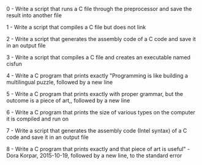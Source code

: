0 - Write a script that runs a C file through the preprocessor and save the result into another file

1 - Write a script that compiles a C file but does not link

2 - Write a script that generates the assembly code of a C code and save it in an output file

3 - Write a script that compiles a C file and creates an executable named cisfun

4 - Write a C program that prints exactly "Programming is like building a multilingual puzzle, followed by a new line

5 - Write a C program that prints exactly with proper grammar, but the outcome is a piece of art,, followed by a new line

6 - Write a C program that prints the size of various types on the computer it is compiled and run on

7 - Write a script that generates the assembly code (Intel syntax) of a C code and save it in an output file

8 - Write a C program that prints exactly and that piece of art is useful" - Dora Korpar, 2015-10-19, followed by a new line, to the standard error
